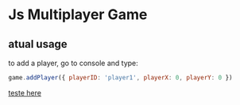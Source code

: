 # Js Multiplayer Game


## atual usage 

to add a player, go to console and type:

```js
game.addPlayer({ playerID: 'player1', playerX: 0, playerY: 0 })
```

<a href="https://lukinhas711.github.io/JS-game/"> teste here </a>
